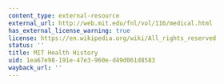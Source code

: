 ```yaml
---
content_type: external-resource
external_url: http://web.mit.edu/fnl/vol/116/medical.html
has_external_license_warning: true
license: https://en.wikipedia.org/wiki/All_rights_reserved
status: ''
title: MIT Health History
uid: 1ea67e98-191e-47e3-960e-d49d061d8583
wayback_url: ''
---
```

